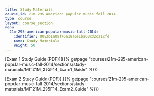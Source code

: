 ```yaml
---
title: Study Materials
course_id: 21m-295-american-popular-music-fall-2014
type: course
layout: course_section
menu:
  21m-295-american-popular-music-fall-2014:
    identifier: 0083b1a09f76a18a6e1ba60cd2ca1cfd
    name: Study Materials
    weight: 50
---
```

[Exam 1 Study Guide (PDF)]({{% getpage "courses/21m-295-american-popular-music-fall-2014/sections/study-materials/MIT21M_295F14_Exam1_Guide" %}})

[Exam 2 Study Guide (PDF)]({{% getpage "courses/21m-295-american-popular-music-fall-2014/sections/study-materials/MIT21M_295F14_Exam2_Guide" %}})